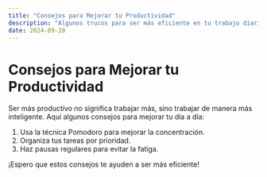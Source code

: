 ```yaml
---
title: "Consejos para Mejorar tu Productividad"
description: "Algunos trucos para ser más eficiente en tu trabajo diario"
date: 2024-09-28
---
```


# Consejos para Mejorar tu Productividad

Ser más productivo no significa trabajar más, sino trabajar de manera más inteligente. Aquí algunos consejos para mejorar tu día a día:

1. Usa la técnica Pomodoro para mejorar la concentración.
2. Organiza tus tareas por prioridad.
3. Haz pausas regulares para evitar la fatiga.

¡Espero que estos consejos te ayuden a ser más eficiente!
